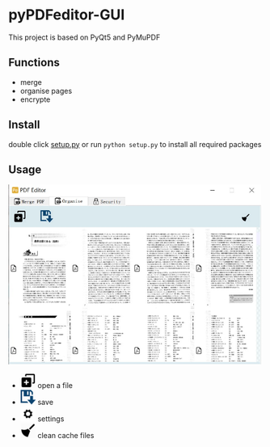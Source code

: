 # pyPDFeditor-GUI
This project is based on PyQt5 and PyMuPDF

## Functions
* merge
* organise pages
* encrypte

## Install
double click [setup.py](https://github.com/Augus1999/pyPDFeditor-GUI/blob/main/setup.py) or run ```python setup.py``` to install all required packages

## Usage
<img src="https://github.com/Augus1999/pyPDFeditor-GUI/blob/main/ico/workspace.jpg" width="500" alt="add"/>

* <img src="https://github.com/Augus1999/pyPDFeditor-GUI/blob/main/ico/new.png" width="30" alt="add"/> open a file
* <img src="https://github.com/Augus1999/pyPDFeditor-GUI/blob/main/ico/disk.png" width="30" alt="add"/> save
* <img src="https://github.com/Augus1999/pyPDFeditor-GUI/blob/main/ico/settings.png" width="30" alt="add"/> settings
* <img src="https://github.com/Augus1999/pyPDFeditor-GUI/blob/main/ico/clean.png" width="30" alt="add"/> clean cache files
